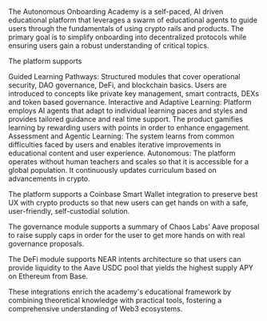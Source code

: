 The Autonomous Onboarding Academy is a self-paced, AI driven educational platform that leverages a swarm of educational agents to guide users through the fundamentals of using crypto rails and products. The primary goal is to simplify onboarding into decentralized protocols while ensuring users gain a robust understanding of critical topics.

The platform supports

Guided Learning Pathways: Structured modules that cover operational security, DAO governance, DeFi, and blockchain basics. Users are introduced to concepts like private key management, smart contracts, DEXs and token based governance.
Interactive and Adaptive Learning: Platform employs AI agents that adapt to individual learning paces and styles and provides tailored guidance and real time support. The product gamifies learning by rewarding users with points in order to enhance engagement. 
Assessment and Agentic Learning: The system learns from common difficulties faced by users and enables iterative improvements in educational content and user experience.
Autonomous: The platform operates without human teachers and scales so that it is accessible for a global population. It continuously updates curriculum based on advancements in crypto.

The platform supports a Coinbase Smart Wallet integration to preserve best UX with crypto products so that new users can get hands on with a safe, user-friendly, self-custodial solution.

The governance module supports a summary of Chaos Labs’ Aave proposal to raise supply caps in order for the user to get more hands on with real governance proposals.

The DeFi module supports NEAR intents architecture so that users can provide liquidity to the Aave USDC pool that yields the highest supply APY on Ethereum from Base.

These integrations enrich the academy's educational framework by combining theoretical knowledge with practical tools, fostering a comprehensive understanding of Web3 ecosystems.
